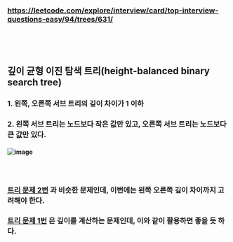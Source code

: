 ### https://leetcode.com/explore/interview/card/top-interview-questions-easy/94/trees/631/
### <br/><br/>

## 깊이 균형 이진 탐색 트리(height-balanced binary search tree)
### 1. 왼쪽, 오른쪽 서브 트리의 깊이 차이가 1 이하
### 2. 왼쪽 서브 트리는 노드보다 작은 값만 있고, 오른쪽 서브 트리는 노드보다 큰 값만 있다.
#### ![image](https://github.com/user-attachments/assets/f577514a-6d9e-4bc6-8892-ebca177def73)
### <br/>

### [트리 문제 2번](https://github.com/Shin-jongwhan/leetcode/tree/main/Top_interview_question/4_Trees/2_Validate_Binary_Search_Tree) 과 비슷한 문제인데, 이번에는 왼쪽 오른쪽 깊이 차이까지 고려해야 한다. 
### [트리 문제 1번](https://github.com/Shin-jongwhan/leetcode/tree/main/Top_interview_question/4_Trees/1_Maximum_Depth_of_Binary_Tree) 은 깊이를 계산하는 문제인데, 이와 같이 활용하면 좋을 듯 하다.
### <br/><br/>


